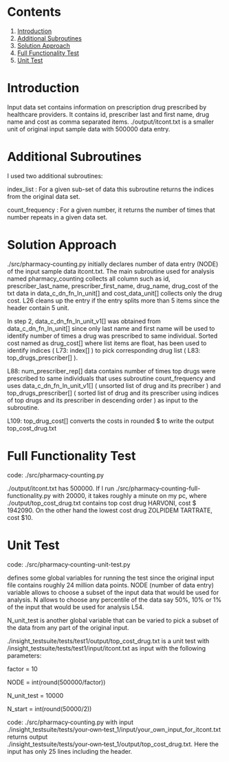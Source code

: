 # Contents 
1. [Introduction](README.md#Intro)
2. [Additional Subroutines](README.md#sub)
3. [Solution Approach](README.md#solapp)
4. [Full Functionality Test ](README.md#FFT)
5. [Unit Test ](README.md#unit-test )


# Introduction 
Input data set contains information on prescription drug prescribed by healthcare providers. It contains id, prescriber last and first name, drug name and cost as comma separated items. ./output/itcont.txt is a smaller unit of original input sample data with 500000 data entry. 

# Additional Subroutines
I used two additional subroutines:

index_list : For a given sub-set of data this subroutine returns the indices from the original data set. 

count_frequency : For a given number, it returns the number of times that number repeats in a given data set. 

# Solution Approach 
./src/pharmacy‑counting.py initially declares number of data entry (NODE) of the input sample data itcont.txt. The main subroutine used for analysis named pharmacy_counting collects all column such as id, prescriber_last_name, prescriber_first_name, drug_name, drug_cost of the txt data in data_c_dn_fn_ln_unit[] and cost_data_unit[] collects only the drug cost. L26 cleans up the entry if the entry splits more than 5 items since the header contain 5 unit. 

In step 2, data_c_dn_fn_ln_unit_v1[] was obtained from data_c_dn_fn_ln_unit[] since only last name and first name will be used to identify number of times a drug was prescribed to same individual. Sorted cost named as drug_cost[] where list items are float, has been used to identify indices ( L73: index[] ) to pick corresponding drug list ( L83: top_drugs_prescriber[] ).

L88: num_prescriber_rep[] data contains number of times top drugs were prescribed to same individuals that uses subroutine count_frequency and uses data_c_dn_fn_ln_unit_v1[] ( unsorted list of drug and its precriber ) and top_drugs_prescriber[] ( sorted list of drug and its prescriber using indices of top drugs and its prescriber in descending order ) as input to the subroutine. 

L109: top_drug_cost[] converts the costs in rounded $ to write the output top_cost_drug.txt

# Full Functionality Test
code: ./src/pharmacy‑counting.py

./output/itcont.txt has 500000. If I run ./src/pharmacy‑counting-full-functionality.py with 20000, it takes roughly a minute on my pc, where ./output/top_cost_drug.txt contains top cost drug HARVONI, cost $ 1942090. On the other hand the lowest cost drug ZOLPIDEM TARTRATE, cost $10.   
 
# Unit Test 
code: ./src/pharmacy‑counting-unit-test.py 

defines some global variables for running the test since the original input file contains roughly 24 million data points. NODE (number of data entry) variable allows to choose a subset of the input data that would be used for analysis. N allows to choose any percentile of the data say 50%, 10% or 1% of the input that would be used for analysis L54. 

N_unit_test is another global variable that can be varied to pick a subset of the data from any part of the original input.

./insight_testsuite/tests/test1/output/top_cost_drug.txt is a unit test with /insight_testsuite/tests/test1/input/itcont.txt as input with the following parameters: 

factor = 10 

NODE = int(round(500000/factor))

N_unit_test = 10000

N_start = int(round(50000/2)) 

  
code: ./src/pharmacy‑counting.py with input ./insight_testsuite/tests/your‑own‑test_1/input/your_own_input_for_itcont.txt returns output 
./insight_testsuite/tests/your‑own‑test_1/output/top_cost_drug.txt. Here the input has only 25 lines including the header.

